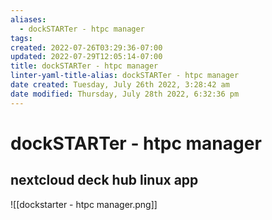 ```yaml
---
aliases:
  - dockSTARTer - htpc manager
tags: 
created: 2022-07-26T03:29:36-07:00
updated: 2022-07-29T12:05:14-07:00
title: dockSTARTer - htpc manager
linter-yaml-title-alias: dockSTARTer - htpc manager
date created: Tuesday, July 26th 2022, 3:28:42 am
date modified: Thursday, July 28th 2022, 6:32:36 pm
---
```


# dockSTARTer - htpc manager
nextcloud deck hub linux app
---

![[dockstarter - htpc manager.png]]
